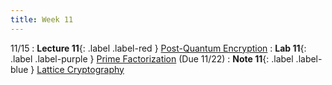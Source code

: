 ```yaml
---
title: Week 11
---
```


11/15
: **Lecture 11**{: .label .label-red } [Post-Quantum Encryption](#)
: **Lab 11**{: .label .label-purple } [Prime Factorization](#) (Due 11/22)
: **Note 11**{: .label .label-blue } [Lattice Cryptography](#)